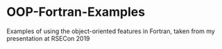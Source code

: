 # OOP-Fortran-Examples
Examples of using the object-oriented features in Fortran, taken from my presentation at RSECon 2019
